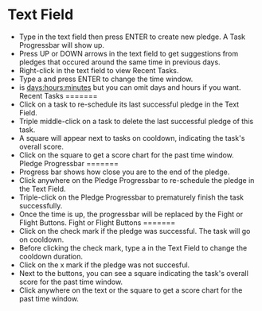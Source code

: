 Text Field
=======
* Type <taskname> <time> in the text field then press ENTER to create new pledge. A Task Progressbar will show up.
* Press UP or DOWN arrows in the text field to get suggestions from pledges that occured around the same time in previous days.
* Right-click in the text field to view Recent Tasks.
* Type a <time> and press ENTER to change the time window.
* <time> is <days:hours:minutes> but you can omit days and hours if you want.
Recent Tasks
=======
* Click on a task to re-schedule its last successful pledge in the Text Field.
* Triple middle-click on a task to delete the last successful pledge of this task.
* A square will appear next to tasks on cooldown, indicating the task's overall score.
* Click on the square to get a score chart for the past time window.
Pledge Progressbar
=======
* Progress bar shows how close you are to the end of the pledge.
* Click anywhere on the Pledge Progressbar to re-schedule the pledge in the Text Field.
* Triple-click on the Pledge Progressbar to prematurely finish the task successfully.
* Once the time is up, the progressbar will be replaced by the Fight or Flight Buttons.
Fight or Flight Buttons
=======
* Click on the check mark if the pledge was successful. The task will go on cooldown.
* Before clicking the check mark, type a <time> in the Text Field to change the cooldown duration.
* Click on the x mark if the pledge was not succesful.
* Next to the buttons, you can see a square indicating the task's overall score for the past time window.
* Click anywhere on the text or the square to get a score chart for the past time window.
	
	